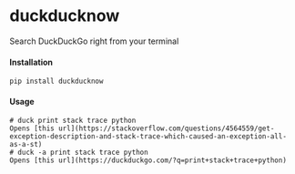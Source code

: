 # duckducknow
Search DuckDuckGo right from your terminal

#### Installation

```
pip install duckducknow
```

#### Usage
```
# duck print stack trace python
Opens [this url](https://stackoverflow.com/questions/4564559/get-exception-description-and-stack-trace-which-caused-an-exception-all-as-a-st)
# duck -a print stack trace python
Opens [this url](https://duckduckgo.com/?q=print+stack+trace+python)
```
